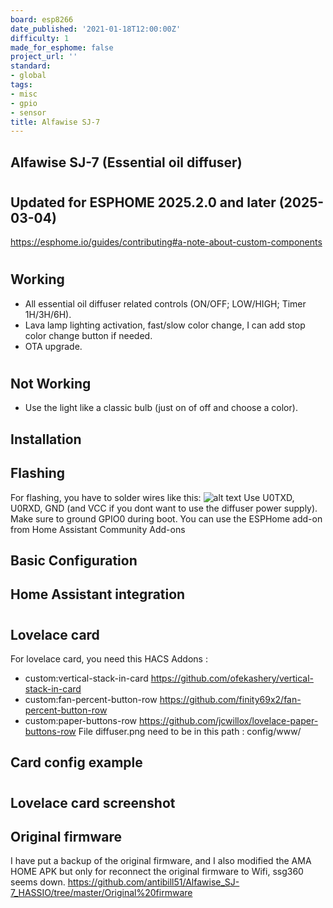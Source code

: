 ```yaml
---
board: esp8266
date_published: '2021-01-18T12:00:00Z'
difficulty: 1
made_for_esphome: false
project_url: ''
standard:
- global
tags:
- misc
- gpio
- sensor
title: Alfawise SJ-7
---
```


## Alfawise SJ-7 (Essential oil diffuser)

#

## Updated for ESPHOME 2025.2.0 and later (2025-03-04)

https://esphome.io/guides/contributing#a-note-about-custom-components
#

## Working

- All essential oil diffuser related controls (ON/OFF; LOW/HIGH; Timer 1H/3H/6H).
- Lava lamp lighting activation, fast/slow color change, I can add stop color change button if needed.
- OTA upgrade.
#

## Not Working

- Use the light like a classic bulb (just on of off and choose a color).

## Installation

## Flashing

For flashing, you have to solder wires like this:
![alt text](https://www.tala-informatique.fr/wiki/images/e/e1/Esp-01.png)
Use U0TXD, U0RXD, GND (and VCC if you dont want to use the diffuser power supply).
Make sure to ground GPIO0 during boot.
You can use the ESPHome add-on from Home Assistant Community Add-ons

## Basic Configuration

## Home Assistant integration

#

## Lovelace card

For lovelace card, you need this HACS Addons :
- custom:vertical-stack-in-card https://github.com/ofekashery/vertical-stack-in-card
- custom:fan-percent-button-row https://github.com/finity69x2/fan-percent-button-row
- custom:paper-buttons-row https://github.com/jcwillox/lovelace-paper-buttons-row
File diffuser.png need to be in this path : config/www/

## Card config example

#

## Lovelace card screenshot

## Original firmware

I have put a backup of the original firmware, and I also modified the AMA HOME APK but only for reconnect the original firmware to Wifi, ssg360 seems down.
https://github.com/antibill51/Alfawise_SJ-7_HASSIO/tree/master/Original%20firmware